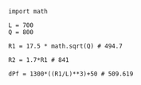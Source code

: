 	import math

	L = 700
	Q = 800

	R1 = 17.5 * math.sqrt(Q) # 494.7

	R2 = 1.7*R1 # 841

	dPf = 1300*((R1/L)**3)+50 # 509.619